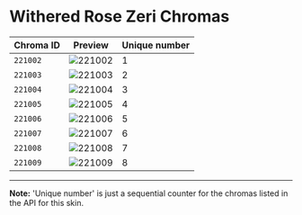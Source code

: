 # Withered Rose Zeri Chromas

| Chroma ID | Preview | Unique number |
|---|---|---|
| `221002` | ![221002](https://raw.communitydragon.org/latest/plugins/rcp-be-lol-game-data/global/default/v1/champion-chroma-images/221/221002.png) | 1 |
| `221003` | ![221003](https://raw.communitydragon.org/latest/plugins/rcp-be-lol-game-data/global/default/v1/champion-chroma-images/221/221003.png) | 2 |
| `221004` | ![221004](https://raw.communitydragon.org/latest/plugins/rcp-be-lol-game-data/global/default/v1/champion-chroma-images/221/221004.png) | 3 |
| `221005` | ![221005](https://raw.communitydragon.org/latest/plugins/rcp-be-lol-game-data/global/default/v1/champion-chroma-images/221/221005.png) | 4 |
| `221006` | ![221006](https://raw.communitydragon.org/latest/plugins/rcp-be-lol-game-data/global/default/v1/champion-chroma-images/221/221006.png) | 5 |
| `221007` | ![221007](https://raw.communitydragon.org/latest/plugins/rcp-be-lol-game-data/global/default/v1/champion-chroma-images/221/221007.png) | 6 |
| `221008` | ![221008](https://raw.communitydragon.org/latest/plugins/rcp-be-lol-game-data/global/default/v1/champion-chroma-images/221/221008.png) | 7 |
| `221009` | ![221009](https://raw.communitydragon.org/latest/plugins/rcp-be-lol-game-data/global/default/v1/champion-chroma-images/221/221009.png) | 8 |

---

**Note:** 'Unique number' is just a sequential counter for the chromas listed in the API for this skin.